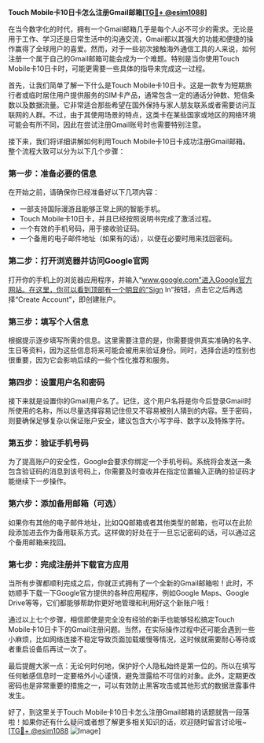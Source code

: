 **Touch Mobile卡10日卡怎么注册Gmail邮箱[[TG💪+ @esim1088](https://t.me/s/esim1088)]**

在当今数字化的时代，拥有一个Gmail邮箱几乎是每个人必不可少的需求。无论是用于工作、学习还是日常生活中的沟通交流，Gmail都以其强大的功能和便捷的操作赢得了全球用户的喜爱。然而，对于一些初次接触海外通信工具的人来说，如何注册一个属于自己的Gmail邮箱可能会成为一个难题。特别是当你使用Touch Mobile卡10日卡时，可能更需要一些具体的指导来完成这一过程。

首先，让我们简单了解一下什么是Touch Mobile卡10日卡。这是一款专为短期旅行者或临时居住用户提供服务的SIM卡产品，通常包含一定的通话分钟数、短信条数以及数据流量。它非常适合那些希望在国外保持与家人朋友联系或者需要访问互联网的人群。不过，由于其使用场景的特点，这类卡在某些国家或地区的网络环境可能会有所不同，因此在尝试注册Gmail账号时也需要特别注意。

接下来，我们将详细讲解如何利用Touch Mobile卡10日卡成功注册Gmail邮箱。整个流程大致可以分为以下几个步骤：

### 第一步：准备必要的信息
在开始之前，请确保你已经准备好以下几项内容：
- 一部支持国际漫游且能够正常上网的智能手机。
- Touch Mobile卡10日卡，并且已经按照说明书完成了激活过程。
- 一个有效的手机号码，用于接收验证码。
- 一个备用的电子邮件地址（如果有的话），以便在必要时用来找回密码。

### 第二步：打开浏览器并访问Google官网
打开你的手机上的浏览器应用程序，并输入“www.google.com”进入Google官方网站。在这里，你可以看到顶部有一个明显的“Sign In”按钮，点击它之后再选择“Create Account”，即创建账户。

### 第三步：填写个人信息
根据提示逐步填写所需的信息。这里需要注意的是，你需要提供真实准确的名字、生日等资料，因为这些信息将来可能会被用来验证身份。同时，选择合适的性别也很重要，因为它会影响后续的一些个性化推荐和服务。

### 第四步：设置用户名和密码
接下来就是设置你的Gmail用户名了。记住，这个用户名将是你今后登录Gmail时所使用的名称，所以尽量选择容易记住但又不容易被别人猜到的内容。至于密码，则要确保足够复杂以保证账户安全，建议包含大小写字母、数字以及特殊字符。

### 第五步：验证手机号码
为了提高账户的安全性，Google会要求你绑定一个手机号码。系统将会发送一条包含验证码的消息到该号码上，你需要及时查收并在指定位置输入正确的验证码才能继续下一步操作。

### 第六步：添加备用邮箱（可选）
如果你有其他的电子邮件地址，比如QQ邮箱或者其他类型的邮箱，也可以在此阶段添加进去作为备用联系方式。这样做的好处在于一旦忘记密码的话，可以通过这个备用邮箱来找回。

### 第七步：完成注册并下载官方应用
当所有步骤都顺利完成之后，你就正式拥有了一个全新的Gmail邮箱啦！此时，不妨顺手下载一下Google官方提供的各种应用程序，例如Google Maps、Google Drive等等，它们都能够帮助你更好地管理和利用好这个新账户哦！

通过以上七个步骤，相信即使是完全没有经验的新手也能够轻松搞定Touch Mobile卡10日卡下的Gmail注册问题。当然，在实际操作过程中还可能会遇到一些小麻烦，比如网络连接不稳定导致页面加载缓慢等情况，这时候就需要耐心等待或者重启设备后再试一次了。

最后提醒大家一点：无论何时何地，保护好个人隐私始终是第一位的。所以在填写任何敏感信息时一定要格外小心谨慎，避免泄露给不可信的对象。此外，定期更改密码也是非常重要的措施之一，可以有效防止黑客攻击或其他形式的数据泄露事件发生。

好了，到这里关于Touch Mobile卡10日卡怎么注册Gmail邮箱的话题就告一段落啦！如果你还有什么疑问或者想了解更多相关知识的话，欢迎随时留言讨论哦~ [[TG💪+ @esim1088](https://t.me/s/esim1088) ![Image](https://i.postimg.cc/4NQfJmqS/Snipaste-2025-05-13-00-14-12.png)]